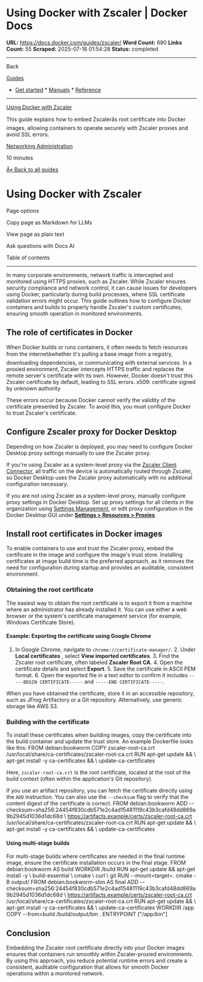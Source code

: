 # Using Docker with Zscaler | Docker Docs

**URL:** https://docs.docker.com/guides/zscaler/
**Word Count:** 690
**Links Count:** 55
**Scraped:** 2025-07-16 01:54:28
**Status:** completed

---

Back

[Guides](https://docs.docker.com/guides/)

  * [Get started](https://docs.docker.com/get-started/)   * [Manuals](https://docs.docker.com/manuals/)   * [Reference](https://docs.docker.com/reference/)

* * *

[Using Docker with Zscaler](https://docs.docker.com/guides/zscaler/)

This guide explains how to embed Zscalerâs root certificate into Docker images, allowing containers to operate securely with Zscaler proxies and avoid SSL errors.

[ Networking ](https://docs.docker.com/tags/networking/)[ Administration](https://docs.docker.com/tags/admin/)

10 minutes

[Â« Back to all guides](https://docs.docker.com/guides/)

# Using Docker with Zscaler

Page options

Copy page as Markdown for LLMs

View page as plain text

Ask questions with Docs AI

Table of contents

* * *

In many corporate environments, network traffic is intercepted and monitored using HTTPS proxies, such as Zscaler. While Zscaler ensures security compliance and network control, it can cause issues for developers using Docker, particularly during build processes, where SSL certificate validation errors might occur. This guide outlines how to configure Docker containers and builds to properly handle Zscaler's custom certificates, ensuring smooth operation in monitored environments.

## The role of certificates in Docker

When Docker builds or runs containers, it often needs to fetch resources from the internetâwhether it's pulling a base image from a registry, downloading dependencies, or communicating with external services. In a proxied environment, Zscaler intercepts HTTPS traffic and replaces the remote server's certificate with its own. However, Docker doesn't trust this Zscaler certificate by default, leading to SSL errors.               x509: certificate signed by unknown authority

These errors occur because Docker cannot verify the validity of the certificate presented by Zscaler. To avoid this, you must configure Docker to trust Zscaler's certificate.

## Configure Zscaler proxy for Docker Desktop

Depending on how Zscaler is deployed, you may need to configure Docker Desktop proxy settings manually to use the Zscaler proxy.

If you're using Zscaler as a system-level proxy via the [Zscaler Client Connector](https://help.zscaler.com/zscaler-client-connector/what-is-zscaler-client-connector), all traffic on the device is automatically routed through Zscaler, so Docker Desktop uses the Zscaler proxy automatically with no additional configuration necessary.

If you are not using Zscaler as a system-level proxy, manually configure proxy settings in Docker Desktop. Set up proxy settings for all clients in the organization using [Settings Management](https://docs.docker.com/enterprise/security/hardened-desktop/settings-management/), or edit proxy configuration in the Docker Desktop GUI under [**Settings > Resources > Proxies**](https://docs.docker.com/desktop/settings-and-maintenance/settings/#proxies).

## Install root certificates in Docker images

To enable containers to use and trust the Zscaler proxy, embed the certificate in the image and configure the image's trust store. Installing certificates at image build time is the preferred approach, as it removes the need for configuration during startup and provides an auditable, consistent environment.

### Obtaining the root certificate

The easiest way to obtain the root certificate is to export it from a machine where an administrator has already installed it. You can use either a web browser or the system's certificate management service \(for example, Windows Certificate Store\).

#### Example: Exporting the certificate using Google Chrome

  1. In Google Chrome, navigate to `chrome://certificate-manager/`.   2. Under **Local certificates** , select **View imported certificates**.   3. Find the Zscaler root certificate, often labeled **Zscaler Root CA**.   4. Open the certificate details and select **Export**.   5. Save the certificate in ASCII PEM format.   6. Open the exported file in a text editor to confirm it includes `-----BEGIN CERTIFICATE-----` and `-----END CERTIFICATE-----`.

When you have obtained the certificate, store it in an accessible repository, such as JFrog Artifactory or a Git repository. Alternatively, use generic storage like AWS S3.

### Building with the certificate

To install these certificates when building images, copy the certificate into the build container and update the trust store. An example Dockerfile looks like this:               FROM debian:bookworm     COPY zscaler-root-ca.crt /usr/local/share/ca-certificates/zscaler-root-ca.crt     RUN apt-get update && \         apt-get install -y ca-certificates && \         update-ca-certificates

Here, `zscaler-root-ca.crt` is the root certificate, located at the root of the build context \(often within the application's Git repository\).

If you use an artifact repository, you can fetch the certificate directly using the `ADD` instruction. You can also use the `--checksum` flag to verify that the content digest of the certificate is correct.               FROM debian:bookworm     ADD --checksum=sha256:24454f830cdb571e2c4ad15481119c43b3cafd48dd869a9b2945d1036d1dc68d \         https://artifacts.example/certs/zscaler-root-ca.crt /usr/local/share/ca-certificates/zscaler-root-ca.crt     RUN apt-get update && \         apt-get install -y ca-certificates && \         update-ca-certificates

#### Using multi-stage builds

For multi-stage builds where certificates are needed in the final runtime image, ensure the certificate installation occurs in the final stage.               FROM debian:bookworm AS build     WORKDIR /build     RUN apt-get update && apt-get install -y \         build-essential \         cmake \         curl \         git     RUN --mount=target=. cmake -B output/          FROM debian:bookworm-slim AS final     ADD --checksum=sha256:24454f830cdb571e2c4ad15481119c43b3cafd48dd869a9b2945d1036d1dc68d \         https://artifacts.example/certs/zscaler-root-ca.crt /usr/local/share/ca-certificates/zscaler-root-ca.crt     RUN apt-get update && \         apt-get install -y ca-certificates && \         update-ca-certificates     WORKDIR /app     COPY --from=build /build/output/bin .     ENTRYPOINT ["/app/bin"]

## Conclusion

Embedding the Zscaler root certificate directly into your Docker images ensures that containers run smoothly within Zscaler-proxied environments. By using this approach, you reduce potential runtime errors and create a consistent, auditable configuration that allows for smooth Docker operations within a monitored network.
